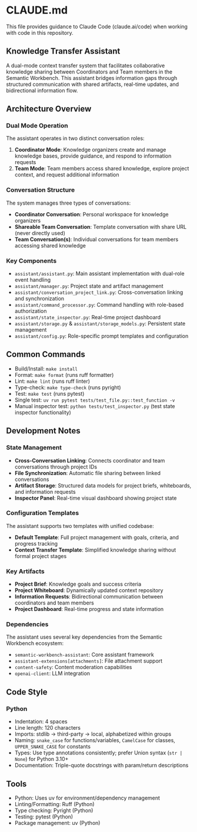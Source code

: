 # CLAUDE.md

This file provides guidance to Claude Code (claude.ai/code) when working with code in this repository.

## Knowledge Transfer Assistant

A dual-mode context transfer system that facilitates collaborative knowledge sharing between Coordinators and Team members in the Semantic Workbench. This assistant bridges information gaps through structured communication with shared artifacts, real-time updates, and bidirectional information flow.

## Architecture Overview

### Dual Mode Operation

The assistant operates in two distinct conversation roles:

1. **Coordinator Mode**: Knowledge organizers create and manage knowledge bases, provide guidance, and respond to information requests
2. **Team Mode**: Team members access shared knowledge, explore project context, and request additional information

### Conversation Structure

The system manages three types of conversations:

- **Coordinator Conversation**: Personal workspace for knowledge organizers
- **Shareable Team Conversation**: Template conversation with share URL (never directly used)
- **Team Conversation(s)**: Individual conversations for team members accessing shared knowledge

### Key Components

- `assistant/assistant.py`: Main assistant implementation with dual-role event handling
- `assistant/manager.py`: Project state and artifact management
- `assistant/conversation_project_link.py`: Cross-conversation linking and synchronization
- `assistant/command_processor.py`: Command handling with role-based authorization
- `assistant/state_inspector.py`: Real-time project dashboard
- `assistant/storage.py` & `assistant/storage_models.py`: Persistent state management
- `assistant/config.py`: Role-specific prompt templates and configuration

## Common Commands

- Build/Install: `make install`
- Format: `make format` (runs ruff formatter)
- Lint: `make lint` (runs ruff linter)
- Type-check: `make type-check` (runs pyright)
- Test: `make test` (runs pytest)
- Single test: `uv run pytest tests/test_file.py::test_function -v`
- Manual inspector test: `python tests/test_inspector.py` (test state inspector functionality)

## Development Notes

### State Management

- **Cross-Conversation Linking**: Connects coordinator and team conversations through project IDs
- **File Synchronization**: Automatic file sharing between linked conversations
- **Artifact Storage**: Structured data models for project briefs, whiteboards, and information requests
- **Inspector Panel**: Real-time visual dashboard showing project state

### Configuration Templates

The assistant supports two templates with unified codebase:

- **Default Template**: Full project management with goals, criteria, and progress tracking
- **Context Transfer Template**: Simplified knowledge sharing without formal project stages

### Key Artifacts

- **Project Brief**: Knowledge goals and success criteria
- **Project Whiteboard**: Dynamically updated context repository
- **Information Requests**: Bidirectional communication between coordinators and team members
- **Project Dashboard**: Real-time progress and state information

### Dependencies

The assistant uses several key dependencies from the Semantic Workbench ecosystem:

- `semantic-workbench-assistant`: Core assistant framework
- `assistant-extensions[attachments]`: File attachment support
- `content-safety`: Content moderation capabilities
- `openai-client`: LLM integration

## Code Style

### Python

- Indentation: 4 spaces
- Line length: 120 characters
- Imports: stdlib → third-party → local, alphabetized within groups
- Naming: `snake_case` for functions/variables, `CamelCase` for classes, `UPPER_SNAKE_CASE` for constants
- Types: Use type annotations consistently; prefer Union syntax (`str | None`) for Python 3.10+
- Documentation: Triple-quote docstrings with param/return descriptions

## Tools

- Python: Uses uv for environment/dependency management
- Linting/Formatting: Ruff (Python)
- Type checking: Pyright (Python)
- Testing: pytest (Python)
- Package management: uv (Python)

